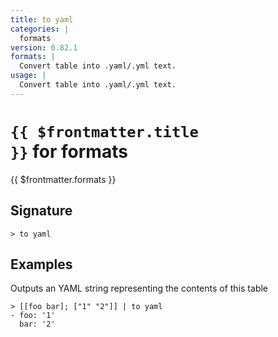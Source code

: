```yaml
---
title: to yaml
categories: |
  formats
version: 0.82.1
formats: |
  Convert table into .yaml/.yml text.
usage: |
  Convert table into .yaml/.yml text.
---
```


# <code>{{ $frontmatter.title }}</code> for formats

<div class='command-title'>{{ $frontmatter.formats }}</div>

## Signature

```> to yaml ```

## Examples

Outputs an YAML string representing the contents of this table
```shell
> [[foo bar]; ["1" "2"]] | to yaml
- foo: '1'
  bar: '2'

```
